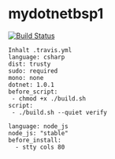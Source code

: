# mydotnetbsp1

[![Build Status](https://secure.travis-ci.org/robisys/mydotnetbsp1.svg?branch=master)](https://travis-ci.org/robisys/mydotnetbsp1)
    
    Inhalt .travis.yml
    language: csharp
    dist: trusty
    sudo: required
    mono: none
    dotnet: 1.0.1
    before_script:
     - chmod +x ./build.sh
    script:
     - ./build.sh --quiet verify
     
    language: node_js
    node_js: "stable"
    before_install:
      - stty cols 80
 
